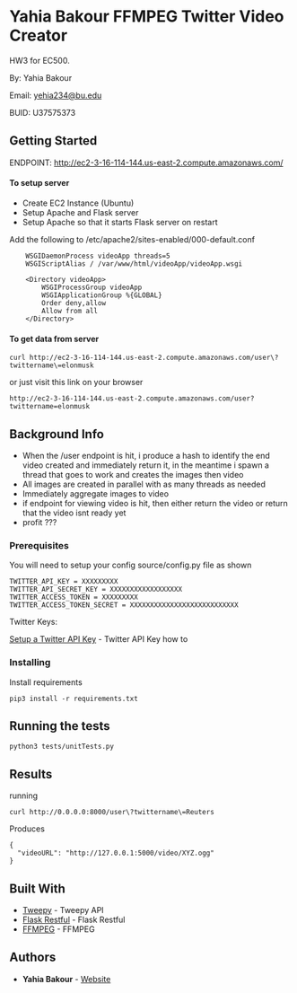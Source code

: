 # Yahia Bakour FFMPEG Twitter Video Creator

HW3 for EC500.

By: Yahia Bakour

Email: yehia234@bu.edu

BUID: U37575373

## Getting Started

ENDPOINT: http://ec2-3-16-114-144.us-east-2.compute.amazonaws.com/

#### To setup server

- Create EC2 Instance (Ubuntu)
- Setup Apache and Flask server
- Setup Apache so that it starts Flask server on restart

Add the following to /etc/apache2/sites-enabled/000-default.conf
```
	WSGIDaemonProcess videoApp threads=5
	WSGIScriptAlias / /var/www/html/videoApp/videoApp.wsgi

	<Directory videoApp>
	    WSGIProcessGroup videoApp
	    WSGIApplicationGroup %{GLOBAL}
	    Order deny,allow
	    Allow from all
	</Directory>
```


#### To get data from server

```
curl http://ec2-3-16-114-144.us-east-2.compute.amazonaws.com/user\?twittername\=elonmusk
```

or just visit this link on your browser

```
http://ec2-3-16-114-144.us-east-2.compute.amazonaws.com/user?twittername=elonmusk
```

## Background Info
- When the /user endpoint is hit, i produce a hash to identify the end video created and immediately return it, in the meantime i spawn a thread that goes to work and creates the images then video
- All images are created in parallel with as many threads as needed 
- Immediately aggregate images to video
- if endpoint for viewing video is hit, then either return the video or return that the video isnt ready yet
- profit ???



### Prerequisites

You will need to setup your config source/config.py file as shown

```
TWITTER_API_KEY = XXXXXXXXX
TWITTER_API_SECRET_KEY = XXXXXXXXXXXXXXXXXX
TWITTER_ACCESS_TOKEN = XXXXXXXXX
TWITTER_ACCESS_TOKEN_SECRET = XXXXXXXXXXXXXXXXXXXXXXXXXXX
```

Twitter Keys:

[Setup a Twitter API Key](https://themepacific.com/how-to-generate-api-key-consumer-token-access-key-for-twitter-oauth/994/) - Twitter API Key how to




### Installing

Install requirements
```
pip3 install -r requirements.txt
```

## Running the tests

```
python3 tests/unitTests.py
```

## Results

running

```
curl http://0.0.0.0:8000/user\?twittername\=Reuters
```

Produces

```
{
  "videoURL": "http://127.0.0.1:5000/video/XYZ.ogg"
}
```


## Built With

* [Tweepy](http://docs.tweepy.org/en/latest/api.html) - Tweepy API
* [Flask Restful](https://flask-restful.readthedocs.io/en/latest/) - Flask Restful
* [FFMPEG](https://www.ffmpeg.org/) - FFMPEG

## Authors

* **Yahia Bakour** - [Website](https://yahiabakour.com/)
